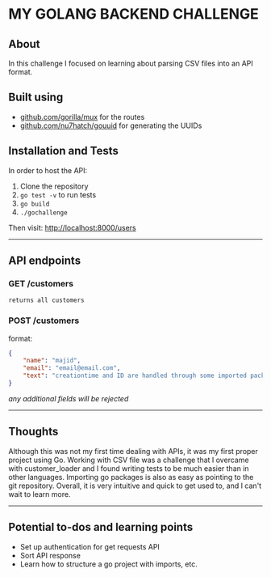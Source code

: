 # MY GOLANG BACKEND CHALLENGE
## About
In this challenge I focused on learning about parsing CSV files into an API format. 

## Built using
* [github.com/gorilla/mux](github.com/gorilla/mux) for the routes
* [github.com/nu7hatch/gouuid](github.com/nu7hatch/gouuid) for generating the UUIDs

## Installation and Tests
In order to host the API:
1. Clone the repository
2. `go test -v` to run tests
3. `go build`
4. `./gochallenge`

Then visit: 
[http://localhost:8000/users](http://localhost:8000/users)

***

## API endpoints
### GET /customers
`returns all customers `
### POST /customers
format:
```json
{
    "name": "majid",
    "email": "email@email.com",
    "text": "creationtime and ID are handled through some imported packages"
}
```
_any additional fields will be rejected_
***

## Thoughts
Although this was not my first time dealing with APIs, it was my first proper project using Go. Working with CSV file was a challenge that I overcame with customer_loader and I  found writing tests to be much easier than in other languages. Importing go packages is also as easy as pointing to the git repository. Overall, it is very intuitive and quick to get used to, and I can't wait to learn more.

***

## Potential to-dos and learning points

* Set up authentication for get requests API
* Sort API response 
* Learn how to structure a go project with imports, etc.